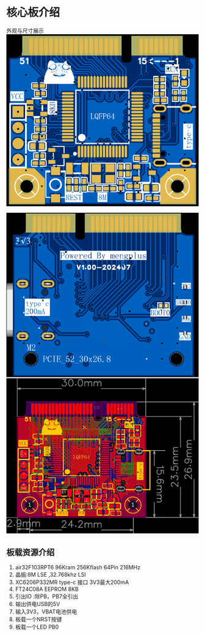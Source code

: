# 核心板介绍
外观与尺寸展示
![](upload/F103_top.png)

![](upload/F103_bg.png)![](upload/F03_size.png)
## 板载资源介绍
1. air32F103RPT6 96Kram 256Kflash 64Pin 216MHz
2. 晶振:8M LSE ,32.768khz LSI
3. XC6206P332MR type-c 接口 3V3最大200mA
4. FT24C08A  EEPROM 8KB 
5. 引出IO :除PB，PB7全引出
6. 输出供电USB的5V
7. 输入3V3，VBAT电池供电
8. 板载一个NRST按键
9. 板载一个LED PB0